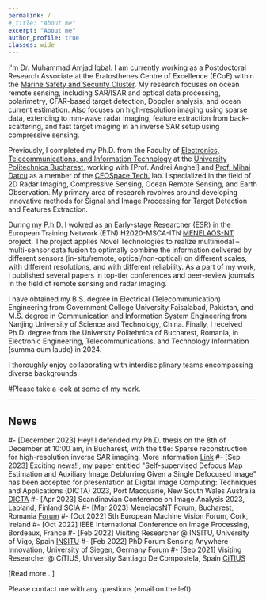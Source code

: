 ```yaml
---
permalink: /
# title: "About me"
excerpt: "About me"
author_profile: true
classes: wide
---
```

I'm Dr. Muhammad Amjad Iqbal. I am currently working as a Postdoctoral Research Associate at the Eratosthenes Centre of Excellence (ECoE) within the [Marine Safety and Security Cluster](https://eratosthenes.org.cy/departments/resilient-society-department/). My research focuses on ocean remote sensing, including SAR/ISAR and optical data processing, polarimetry, CFAR-based target detection, Doppler analysis, and ocean current estimation. Also focuses on high-resolution imaging using sparse data, extending to mm-wave radar imaging, feature extraction from back-scattering, and fast target imaging in an inverse SAR setup using compressive sensing.

Previously, I completed my Ph.D. from the Faculty of [Electronics, Telecommunications, and Information Technology](http://www.electronica.pub.ro/) at the [University Politechnica Bucharest](https://upb.ro/en/), working with [Prof. Andrei Anghel] and [Prof. Mihai Datcu](http://ceospacetech.pub.ro/index.php/ceospacetech-members/10-members/84-members-mihai-datcu) as a member of the [CEOSpace Tech.](http://ceospacetech.pub.ro/) lab. 
I specialized in the field of 2D Radar Imaging, Compressive Sensing, Ocean Remote Sensing, and Earth Observation. My primary area of research revolves around developing innovative methods for Signal and Image Processing for Target Detection and Features Extraction.

During my P.h.D. I wokred as an Early-stage Researcher (ESR) in the European Training Network (ETN) H2020-MSCA-ITN [MENELAOS-NT](https://www.menelaos-nt.eu/) project. The project applies Novel Technologies to realize multimodal – multi-sensor data fusion to optimally combine the information delivered by different sensors (in-situ/remote, optical/non-optical) on different scales, with different resolutions, and with different reliability.
As a part of my work, I published several papers in top-tier conferences and peer-review journals in the field of remote sensing and radar imaging.

I have obtained my B.S. degree in Electrical (Telecommunication) Engineering from Government College University Faisalabad, Pakistan, and M.S. degree in Communication and Information System Engineering from Nanjing University of Science and Technology, China. Finally, I received Ph.D. degree from the University Politehnica of Bucharest, Romania, in Electronic Engineering, Telecommunications, and Technology Information (summa cum laude) in 2024.

I thoroughly enjoy collaborating with interdisciplinary teams encompassing diverse backgrounds.

#Please take a look at [some of my work](/work).

---

## News
#- [December 2023] Hey! I defended my Ph.D. thesis on the 8th of December at 10:00 am, in Bucharest, with the title: Sparse reconstruction for high-resolution inverse SAR imaging. More information [Link](https://www.sdettib.pub.ro/MuhammadAmjadIQBAL2023-12-08.html)
#- [Sep 2023] Exciting news!!, my paper entitled "Self-supervised Defocus Map Estimation and Auxiliary Image Deblurring Given a Single Defocused Image" has been accepted for presentation at  Digital Image Computing: Techniques and Applications (DICTA) 2023, Port Macquarie, New South Wales Australia [DICTA](https://www.dictaconference.org/)
#- [Apr 2023] Scandinavian Conference on Image Analysis 2023, Lapland, Finland [SCIA](https://sites.google.com/view/scia2023)
#- [Mar 2023] MenelaosNT Forum, Bucharest, Romania [Forum](https://andrei2407.github.io/menelaos_nt_forum_bucharest/)
#- [Oct 2022] 5th European Machine Vision Forum, Cork, Ireland
#- [Oct 2022] IEEE International Conference on Image Processing, Bordeaux, France
#- [Feb 2022] Visiting Researcher @ INSITU, University of Vigo, Spain [INSITU](https://ingenieriainsitu.com/en/)
#- [Feb 2022] PhD Forum Sensing Anywhere Innovation, University of Siegen, Germany [Forum](http://phdforum.zess.uni-siegen.de/)
#- [Sep 2021] Visiting Researcher @ CiTIUS, University Santiago De Compostela, Spain [CiTIUS](https://citius.gal/)


[Read more ..]

Please contact me with any questions (email on the left).
